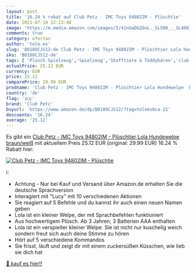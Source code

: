 ```yaml
---
layout: post
title: '16.24 % rabat auf Club Petz - IMC Toys 94802IM - Plüschtie'
date: 2021-07-10 22:13:48
image: 'https://m.media-amazon.com/images/I/41nGwDG2OuL._SL500_._SL400_.jpg'
comments: true
category: ofertas
author: 'tole.es'
slug: 'B018OCJS12-de Club Petz - IMC Toys 94802IM - Plüschtier Lola Hundewelpe...'
sku: 'B018OCJS12-de'
tags: [ 'Plüsch Spielzeug','Spielzeug','Stofftiere & Teddybären','club petz', ]
actualPrice: 25.12 EUR
currency: EUR
price: 25.12
comparePrice: 29.99 EUR
prodname: 'Club Petz - IMC Toys 94802IM - Plüschtier Lola Hundewelpe  braun/weiß'
country: 'de'
flag: '🇩🇪'
brand: 'Club Petz'
buyurl: 'https://www.amazon.de/dp/B018OCJS12/?tag=tolees0ca-21'
descuento: '16.24'
average: '25.12'
---
```


Es gibt ein [Club Petz - IMC Toys 94802IM - Plüschtier Lola Hundewelpe  braun/weiß](https://www.amazon.de/dp/B018OCJS12/?tag=tolees0ca-21) mit aktuellem Preis 25.12 EUR (original: 29.99 EUR) 16.24 % Rabatt hier:

[![Club Petz - IMC Toys 94802IM - Plüschtie](https://m.media-amazon.com/images/I/41nGwDG2OuL._SL500_._SL400_.jpg)](https://www.amazon.de/dp/B018OCJS12/?tag=tolees0ca-21)

ℹ️:

- Achtung - Nur bei Kauf und Versand über Amazon.de erhalten Sie die deutsche Sprachversion
- Interagiert mit "Lucy" mit 10 verschiedenen Aktionen
- Sie reagiert auf 5 Befehle und du kannst ihr auch einen neuen Namen geben
- Lola ist ein kleiner Welpe, der mit Sprachbefehlen funktioniert
- Aus hochwertigem Plüsch. Ab 3 Jahren, 3 Batterien AAA enthalten
- Lola ist ein verspielter kleiner Welpe. Sie ist nicht nur kuschelig weich sondern freut sich auch deine Stimme zu hören
- Hört auf 5 verschiedene Kommandos
- Sie frisst, läuft und zeigt dir mit einem zuckersüßen Küsschen, wie lieb sie dich hat

[🛒 kauf es hier!!](https://www.amazon.de/dp/B018OCJS12/?tag=tolees0ca-21)
